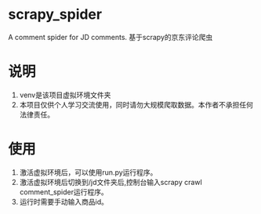 # scrapy_spider
A comment spider for JD comments.
基于scrapy的京东评论爬虫
# 说明
1. venv是该项目虚拟环境文件夹
2. 本项目仅供个人学习交流使用，同时请勿大规模爬取数据。本作者不承担任何法律责任。
# 使用
1. 激活虚拟环境后，可以使用run.py运行程序。
2. 激活虚拟环境后切换到/jd文件夹后,控制台输入scrapy crawl comment_spider运行程序。
3. 运行时需要手动输入商品id。

